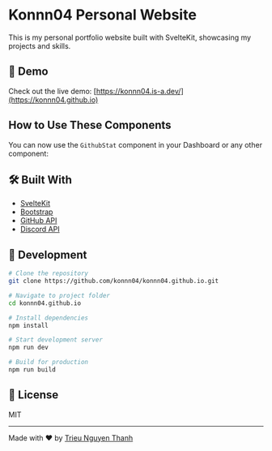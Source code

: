 # Konnn04 Personal Website
This is my personal portfolio website built with SvelteKit, showcasing my projects and skills.

## 🚀 Demo
Check out the live demo: [https://konnn04.is-a.dev/](https://konnn04.github.io)

## How to Use These Components

You can now use the `GithubStat` component in your Dashboard or any other component:

## 🛠️ Built With

- [SvelteKit](https://kit.svelte.dev/)
- [Bootstrap](https://getbootstrap.com/)
- [GitHub API](https://docs.github.com/en/rest)
- [Discord API](https://discord.com/developers/docs/intro)

## 🧰 Development

```bash
# Clone the repository
git clone https://github.com/konnn04/konnn04.github.io.git

# Navigate to project folder
cd konnn04.github.io

# Install dependencies
npm install

# Start development server
npm run dev

# Build for production
npm run build
```

## 📝 License

MIT

---

Made with ❤️ by [Trieu Nguyen Thanh](https://github.com/konnn04)